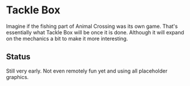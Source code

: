 # Tackle Box

Imagine if the fishing part of Animal Crossing was its own game. That's essentially what Tackle Box will be once it is done. Although it will expand on the mechanics a bit to make it more interesting.

## Status

Still very early. Not even remotely fun yet and using all placeholder graphics.
